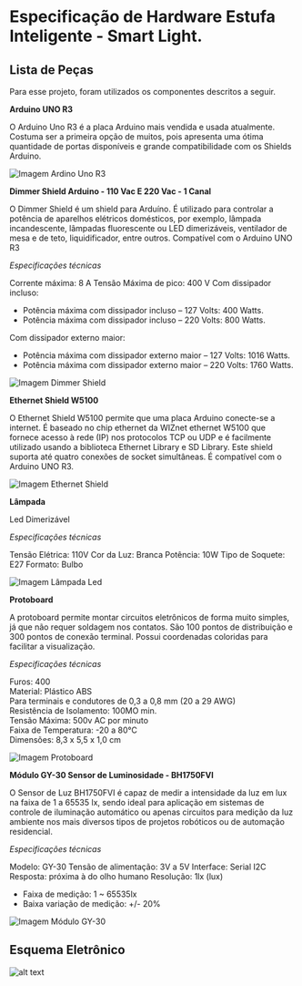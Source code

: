 # Especificação de Hardware Estufa Inteligente - Smart Light.

## Lista de Peças

Para esse projeto, foram utilizados os componentes descritos a seguir.

**Arduino UNO R3**

O Arduino Uno R3 é a placa Arduino mais vendida e usada atualmente. Costuma ser a primeira opção de muitos, pois apresenta uma ótima quantidade de portas disponíveis e grande compatibilidade com os Shields Arduino.

![Imagem Ardino Uno R3](https://github.com/KitoVallim/oic_iot_mackenzie-projeto-5K/blob/master/docs/img_hardware/arduinoR3.png)


**Dimmer Shield Arduino - 110 Vac E 220 Vac - 1 Canal**

O Dimmer Shield é um shield para Arduíno. É utilizado para controlar a potência de aparelhos elétricos domésticos, por exemplo, lâmpada incandescente, lâmpadas fluorescente ou LED dimerizáveis, ventilador de mesa e de teto, liquidificador, entre outros.
Compatível com o Arduino UNO R3

*Especificações técnicas* 

Corrente máxima: 8 A
Tensão Máxima de pico: 400 V
 Com dissipador incluso:
 - Potência máxima com dissipador incluso – 127 Volts: 400 Watts.  
 - Potência máxima com dissipador incluso – 220 Volts: 800 Watts.

Com dissipador externo maior:
 - Potência máxima com dissipador externo maior – 127 Volts: 1016 Watts.
 - Potência máxima com dissipador externo maior – 220 Volts: 1760 Watts.

![Imagem Dimmer Shield](https://github.com/KitoVallim/oic_iot_mackenzie-projeto-5K/blob/master/docs/img_hardware/dimmer.png)


**Ethernet Shield W5100**

O Ethernet Shield W5100 permite que uma placa Arduino conecte-se a internet. É baseado no chip ethernet da WIZnet ethernet W5100 que fornece acesso à rede (IP) nos protocolos TCP ou UDP e é facilmente utilizado usando a biblioteca Ethernet Library e SD Library. Este shield suporta até quatro conexões de socket simultâneas. É compatível com o Arduino UNO R3.

![Imagem Ethernet Shield](https://github.com/KitoVallim/oic_iot_mackenzie-projeto-5K/blob/master/docs/img_hardware/ethernet.png)

**Lâmpada**

Led Dimerizável

*Especificações técnicas*

Tensão Elétrica: 110V
Cor da Luz: Branca
Potência: 10W
Tipo de Soquete: E27
Formato: Bulbo


![Imagem Lâmpada Led](https://github.com/KitoVallim/oic_iot_mackenzie-projeto-5K/blob/master/docs/img_hardware/lampada.png)

**Protoboard**

A protoboard permite montar circuitos eletrônicos de forma muito simples, já que não requer soldagem nos contatos.
São 100 pontos de distribuição e 300 pontos de conexão terminal. Possui coordenadas coloridas para facilitar a visualização.

*Especificações técnicas*
   
Furos: 400  
Material: Plástico ABS  
Para terminais e condutores de 0,3 a 0,8 mm (20 a 29 AWG)  
Resistência de Isolamento: 100MO min.  
Tensão Máxima: 500v AC por minuto  
Faixa de Temperatura: -20 a 80°C  
Dimensões: 8,3 x 5,5 x 1,0 cm


![Imagem Protoboard](https://github.com/KitoVallim/oic_iot_mackenzie-projeto-5K/blob/master/docs/img_hardware/protoboard.png)


**Módulo GY-30 Sensor de Luminosidade - BH1750FVI**

O Sensor de Luz BH1750FVI é capaz de medir a intensidade da luz em lux na faixa de 1 a 65535 lx, sendo ideal para aplicação em sistemas de controle de iluminação automático ou apenas circuitos para medição da luz ambiente nos mais diversos tipos de projetos robóticos ou de automação residencial.

*Especificações técnicas*

Modelo: GY-30
Tensão de alimentação: 3V a 5V
Interface: Serial I2C
Resposta: próxima à do olho humano
Resolução: 1lx (lux)
- Faixa de medição: 1 ~ 65535lx
- Baixa variação de medição: +/- 20%

![Imagem Módulo GY-30](https://github.com/KitoVallim/oic_iot_mackenzie-projeto-5K/blob/master/docs/img_hardware/modulo_gy30.png)

## Esquema Eletrônico

![alt text](https://github.com/KitoVallim/oic_iot_mackenzie-projeto-5K/blob/master/docs/Circuito_Estufa.png)
